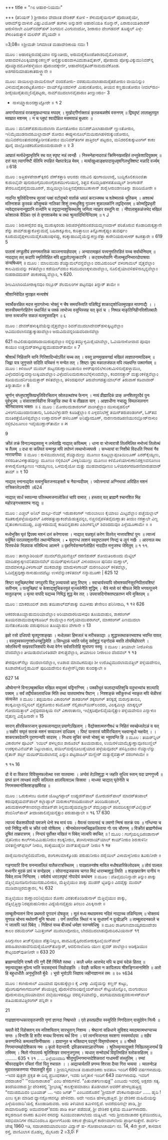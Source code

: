 +++
title = "೧೮ ಆಹಾರ-ನಿಯಮಃ"

+++
(ತನಿಯನ್ ) 
ಶ್ರೀರಾರುಂ ವೇದಾಂತ ದೇಶಿಕರ್ ಕೋಳಿ - ಶೆಳುಮರೈಯಿನುಳ್ ಪೊರುಚಿಶೈಯೇ, ಆರಾಮ್‌ನ್ನುವಾಳುರ ವಿಷ್ಣುವಿಯೋರ್ ತಂಗಳು ಅನ್ನುಡನೇ ಆಹಾರನಿಯತಿ ಸೊನ್ನಾನ್, ಏರಾರುಂಯತಿರಾಶರ್ ಅರುಳಿನಾಲೇ ಎದಿರ್‌ನವರ್‌ಹಳ್ ಶಿಂಗಮನ ವಿಂಗುವಂದೋ, ಶೀರಾರುಂ ವೇಂಗಡವನ್ ತೂಪ್ಪುಲ್ ಪಿಳ್ಳೆ-ಶೆಳುಂತಿರುತ್ತಾಳಿ ಮಲರೆನ್ ಶೆನ್ನಿಯದೇ ॥ 



॥3,08॥ 
॥ಶ್ರೀಮತೇ ನಿಗಮಾಂತ ಮಹಾದೇಶಿಕಾಯ ನಮಃ 1 

ಮೂಲ : ಆಹಾರತ್ತಿರುವಹೈಯಾಂ ನನ್ನುಂತೀದು, 
ಅರುಮರೈಕೊಂಡೆತಿರಾಶರಿವೈಮೊಳಿಂದಾರ್, ಆಹಾದವಳಿವಿಲಕ್ಕಿಯಾಕ್ಕುಂಕಣ್ಣನ್ ಅನೈತ್ತುಲಹಂವಾಳವಿದುಶಾತಿವೈತಾನ್, ಪೋಹಾದು ಪೋಕ್ಕುವಿಕ್ಕುಮುನಿವರ್‌ನ್ನ ಪೊಯ್ಯಾದಮೊಳೆಹಳ್ಮೆಯುಂ ಪೊರುಂದಕ್ಕೇರ್ಣಿ, ಆಹಾದೆನವೈತವಿರ್‌ನಾಮದುವೆಕೊಂಡ. ಅಶಗರನುಮಾಹಂಕಾತರುಳ್ತ್ತಾನೇ ॥ 


ಮೂಲ: ವಾಯಿಲಲ್ಲಾವಾಯಿಲಿನಾಲ್ ವಂದಶೋರು- 
ವರಹುಮುದಲಾಹಾದುರೈತಶೋರುಂ ವಾಯಿನಿನ್ನುಂ ವಿಳುಮವೈತಾಂಪಟ್ಟತೋರುಂ- ವಾಯ್‌ಸ್ಕೊಂಡವಳನ್ ಮಿಹುನತೋರುಂ, ತೀಯವ‌ ಕಣ್ಣಡುಂತೋರುಂ ನೀದಲ್‌ರುಂ- ಶೀರೈಯುರೈತುಮ್ಮಲಿವೈಪಟ್ಟರು, ನಾಮ್‌ಮುದಲಾನವೈಪಾರುಂ ತೀಣ್ಣುಂರುಂ- 
3 
- ನಾಳಯ್ಲ್ಲಾರುಂನಣ್ಣಾಟ್ಟೋರೇ ॥ 
१ 
2 

अमार्गायातान्नं वरकमुखधान्यान्न मघदम् । मुखोद्गीर्णाक्तान्नं कृतकबळशेषं वसनगम् ॥ द्विषदृष्टं लालाक्षुतयुत मवघ्रात मशनम् । न च प्लुष्टं श्वादीक्षित मसमयान्नं बुधवरः ॥ 

ಮೂಲ : ಮನಿಶರ್‌ಪಶುಮುದಲಾನಾ‌ ಮೋನತೋರುಂ 
ಮನಿಶರ್‌ಮಿಲಾಹಾದಾರ್‌ ಣ್ಣುಂತೋರುಂ, ಇನಿಮೈಯುಡನಾದರಮಿಲ್ಲಾದಾರ್ ಶೋರುಂ ಈಪ್ಪುಳುನೂಲ್‌ಮಯಿರುಗಿ‌ಹಳಿರುಕ್ಕುಂಶೋರುಂ, ಮುನಿವರೆನುಂತುರವರತ್ತೊರೀನತೋರುಂ ಮುನಿವರ್‌ತಂಗಳ ಪಾತ್ತಿರಲ್ ಪಟ್ಟರುಂ, ಮನಿಶರಲಿಕುಕ್ಕುಟಂಗಳ್ ಕಾಕಂ ಪೂನೈ ವಾಲ್ಗೊಂಡಕರಿಶೋರುಂಮರುವಾರೇ ॥ 
२ 
3 

आघ्रातं मर्त्यधेनुप्रभृतिभि रथ यत् स्पृष्ट मन्नं त्वनर्हैः । निस्स्नेहानादरान्नं क्रिमिनखसहितं तन्तुकेशादियुक्तम् ॥ दत्तं यत् त्यागनिष्टै र्यतिभि रुपहितं भैक्षपात्रेऽन्न मेवम् । मर्त्याखुध्वाङ्क्षपादायुधवृषगिलभुक्शिष्ट मन्नादि वर्ज्यम् ॥ 
618 

ಮೂಲ : ಅತ್ತಿಹಳಪೇರಾಕ್‌ಕ್ಕಿರಲಿ ವೆಣ್‌ಕತ್ತಾರಿ ಆಲರಶು ನರುವಿಲಿ ಪುಂಗಾಯಿಲಾರೈ, ಬುದ್ದಿಕೊಲಿಕುರಿಂಜಿತಾ ಕುಶುಂಬೈವೇ ಪುನುರುಂಗೈಮುರುಂಗೈಶುಕಮುಳರಿಯುಳ್ಳಿ, ಶಿತ್ತವ ಕೊಮ್ಮಡಿಹಳಪತೊಯ್ಯಲ್ ಶೀಂಗಾಡನ್ ತೇರಲೂವೈಪನೈಮಯೂರನ್, ಶುದ್ದಿಯಿಲ್ಲಾನಿಲತ್ತಿನವೈಕಡಂಬುಕಾಳಾನ್ ಶುರೈಸೀರುಂಶಣಂತಿನ್ನಾ‌ ಶುರಿದಿಯೋರೇ ॥ 


नादन्ति श्रुतिवेदिनश्च सुरसां प्लक्षं वटोदुम्बरे 
वार्ताकं धवलं करञ्जमथ च श्लेष्मातकं भूतिकम् । अश्वत्थं मतिनाशकं कुरवकं कौसुम्बकं नालिकां शिशुं तन्मधुशिग्रु गृञ्जन शुकालर्कानि तद्वद्भिसम् ॥ कोम्मट्टिप्रभृती न्यवेद्यवचनान्यूह्यानि वर्ज्यानि च तद्वद्यान्यशुचिस्थलेषु जनिता न्याहार वस्तूनि वा । नीपालाबुकळंजभेद मखिलं कोशातकं वैदिकाः एवं ते तृणशाकमेव च तथा श्रुत्यादिभिर्निन्दितम् ॥ 
१ 
J 

ಮೂಲ : ಶಿರುಕೀರೈಶವ ಹತ್ತಿ ಮುರುಕ್ಕಿರಂಡು 
ಶಿರುಪಶಳ್ಳೆಪೆರುಂಪಶಯಮ್ಮಣಂದಾಳ್ ಪರಿತೊರುವ‌ ಕೊಡಾದಿರುಕ್ಕತ್ತಾನೇ ಶೆನ್ನು 
ಪಾಮ್‌ಡುತ್ತುಕೊಳ್ಳುಮವೈ ಬಹಿರಾಕ್ಕೂರುಂ, ಕುರಿತ್ತಾಲುಂ ತಿನ್ನೊಣಾಕೈಪ್ಪುಂ ತುವರ್ಪು೦ ಕೂರುಮವೈಪ್ಪಳಲುಮವೈಕೊಡುಂಪುಳಿಪ್ಪು, ಕರಿಕ್ಕಾಹಾದಿವೈಯೆನ್ನುಕಣ್ಣುರೆತ್ತಾ‌ ಕಾರೇನಿಯರುಳಾಳರ್ ಕಟಕತ್ತಾರೇ ॥ 
619 
5 

पालाशं तण्डुलीयं हरुणमतसिकं व्यञ्जनायार्हपादम् । अन्यारामाहृतं यत्त्वनुमतिरहितं यच्च सर्वार्थनिष्ठम् ॥ नादद्यात् तत् कदापि स्मृतिविहित मपि क्षुद्धतोऽप्युत्कटानि । कट्वाम्लोग्राणि नीलाम्बुदनिभवरदोपाश्रयाः संन्यषिध्यन् ॥ 
ಮೂಲ : ಮಾಲಮುದು ಶೆಯ್ಯಾಮಲ್‌ವನ್ದವೆಲ್ಲಾಂ 
ವರುವಿರುಂದಿಲ್ ವಳಂಗಾಮಲ್ ವೈತ್ತವೆಲ್ಲಾಂ ಕಾಲಮಿದುವನ್ನು ಕಳಿತವೆಲ್ಲಾಂ 
ಕಡೆಯಿಲ್‌ವರುಂ ಕರಿಮುದಲಾಕ್ಕಳುವಾವೆಲ್ಲಾಂ, 
ನೂಲಿಶೈಯಾವಳಿಹಳಿನಾಲ್ಕನ್ನವೆಲ್ಲಾಂ 
ನುಹರಾದದುಡನ್ ಪಾಕಂಠಯ್ಯ್ದವೆಲ್ಲಾಂ, 
५ 
620. 

ಶೀಲಮಿಲಾರಿಯೋರಾಕ್ಕಿನವುಂ ನಲ್ಲೂರ್ ಶೆಲಮಲಂಗಳ ಪಟ್ಟನವುಂ ತಿನ್ನಾರ್ ತಾಮೇ ॥ 


श्रीशानिवेदित मुपाहृत मत्त्यशेषं 

स्वार्थैकरक्षित मदत्त मुपागतेभ्यः 
भोक्तुं न चैष समयस्त्विति यन्निषिद्धं 
शाकाद्यशोधितमुपाहृत मापणाद्यैः । । 
शास्त्रीयमार्गरहितेन पथार्जितं च पक्कं त्वभोज्य 
वसुभिस्सह यत् कृतं च । 
निष्पन्न माकृतिनिहीनविशीलबालैः 
सन्त स्त्यजन्ति सकलं मलमूत्रसङ्गि ॥ ६ 

ಮೂಲ : ದೇವರ್‌ಹಳುಕ್ಕಿವೆಯೆನ್ನುವೈತ್ತವೆಲ್ಲಾಂ 
ಶಿವನ್‌ಮುದಲಾದೇವರ್‌ಹಳುಕ್ಕಿಟ್ಟವೆಲ್ಲಾಂ 
ಆವಿಮುದಲಾನವತ್ತುಕ್ಕಾಹಾವೆಲ್ಲಾಂ 
ಅದುವಿದುವನ್ನರಿಯವರಿದಾನವೆಲ್ಲಾ 

621 
ನಾವಿಲಿಡುವುದರರಿದಾಯಿರುಪ್ಪವೆಲ್ಲಾಂ ನನ್ನೆನ್ನುತಮ್ಮುಳ್ಳಮಿಶೈಯಾವೆಲ್ಲಾ, 
ಓವಿಯನಾಳೋವಾದ ಪೂವುಂ ಕಾಯುಂ ಉತ್ತಮರ್‌ಹಳಟ್ಟುಪ್ಪುಮುಹವಾರ್‌ತಾಮೇ ॥ 
7 

श्रीशार्थं निहितानि यानि गिरिशादिभ्योऽर्पितं यच्च तत् । वस्तु प्राणमुखावगर्ह्य मखिलं त्वज्ञातनामादिकम् ॥ जिह्वा यत्र जुगुप्सते सदिति यच्चित्तं न मन्येत तत् । शिष्टाः पुष्प मकालजंफल मपि त्यक्ष्यन्ति पक्वार्णवम् ॥ 
ಮೂಲ : ಕಿಳಿಂಜಲ್ ಮುದಲ್ ಶುಟ್ಟನಶುಣ್ಣಾಂಬುತಾನುಂ ಕಿಳರ್‌ಪುನಲಿಲೆಳುಂಕುಮಿಳಿನುರೈಹಳ್ತಾಮುಂ, ವಿಳ್ಳೆಂದದನಿನ್ನುದನ್ಮಾಲುಕ್ಕಿಯಾವೆಲ್ಲಾಂ ವಿಳ್ಳೆಂದನಿಲಮರುಕಾಂಬೆನೈಳುಂದವೆಲ್ಲಾ, ಕಂದನನತ್ತಾರ್ ಮತ್ತುಂಕಳಿತ್ತವೆಲ್ಲಾಂ ಕಡಿಯಮುದರ್ನಿಯಮತ್ತಾರ್‌ ಕಳಿತವೆಲ್ಲಾಂ, ತಳಿಂದಪುನಲ್ ತಿರುವೇಂಗಡತ್ತುಮಾಲ್‌ನ್ ತಿರುವಾಣೆ ಕಡಿವಾದಾರ್ ತಿನ್ನಾ‌ತಾಮೇ ॥ 
8 

चूर्णान् संप्लुष्टशुक्तिप्रभृतिविरचितान् स्रोतउत्थांश्च फेनान् । 
नव्यं व्रीह्मादिकं प्राक् अनशितपुरदैवं पुनः पूर्वभूजम् ॥ संसाराशाविहीना विजहुरिह तथा ये च तीव्रव्रता यान् । आज्ञाधीना नचाद्युः विमलजलनाग श्रीनिवासस्य भक्ताः ॥ ८ 
ಮೂಲ : ಮೋರಲದುಶಾರಂಗಳ್ ವಾಂಗಿತ್ತೆಲ್ಲಾಂ 
ಮುಳುಪ್ಪಹಲಿಲ್ ವಿಳಂಗನಿಯುಂದಾನಂತಾನು, ಓರಿರವಿಲೆಳ್ಳುಡನೇ ಕೂಡಿತ್ತೆಲ್ಲಾಂ 
ನ 
ಎಳ್ಳದನಿಲೆಣ್ಣೆ ತಯಿರ್‌ತರುಪಂಡಂಗಳ್, ಓರ್‌ತವ ಮಂತಿರತ್ತೆಯೊಳಿಪ್ಪವೆಲ್ಲಾಂ ಉಣ್ಣಾದನಾಳ್‌ ಹಳಿಲೂಣ್ ಅನಿಪ್ಪೋದೂಣ್, ನಾರಣನಾರಡಿಪಣಿಯುನಲ್ಲೋರ್‌ನಾಳುಂ ನಳ್ಳಿರವಿಲೂಣುಂ ಇವೈಯುಣ್ಣಾರ್‌ತಾಮೇ ॥ 
મ 

9 

क्रीतं तक्रं विनाऽन्यद्रसवसु न लभेताह्नि नाद्यात् कपित्थम् । धाना वा भोज्यरात्रौ तिलमिलित मभोज्यं तिलोत्थं च तैलम् ॥ दधा वा कल्पितं यन्मनुह मपि तपोघ्नं त्वथाभोज्यघस्रे । सन्ध्यायां वा निशीथे विदधति निघसं नैव नारायणीयाः ॥ 
ಮೂಲ : ಕುಳಿಮುದಲಾನವೈ ಶೆಯ್ಯಾದುಣ್ಣು ಮೂಣುಂ 
ಕೂಟ್ಟಲ್ಲಾಪ್ಪಂತಿಯಿಲೂಣ್ ಪಿರರ್‌ಕೈಯ್ಯಣು, ನಳಿರದಿತೀವಿಳಕ್ಕಾಹವುಣ್ಣು ಮೂಣುಂ ನಳ್ಳಿರವಿಲ್ ವಿಳಕ್ಕಿನಿಯುಣ್ಣು ಮೂಣುಂ ಕಿಳಿಮೊಳಿಯಾಳುಣಾನಿರಕ್ಷಣವನೂಣುಂ ಕೀಳಾರೈನೋಕ್ಕೂಣುಂ ಇಡಯ್ಯಣುಂ, ಒಳಮರೈಯೋ‌ ಮತ್ತು ಮುಹವಾದವೂಣುಂ ಒಳಿಯರಂಗರಡಿಪಣಿವಾರುಹವಾರ್ ತಾಮ್ ॥ 
९ 
10 

नाद्यात् स्नानाद्यपेत स्त्वनुचितजनपङ्क्तौ च नैवान्यदीयम् । ज्योत्स्नायां अग्निभायां अविहित मशनं रात्रिकालेऽत्वदीपे ॥624 

नाद्यात् सार्धं स्वपत्न्या पतिस्थमजनालोकितं चापि वामात् । हस्तात् यत् ब्राह्मणै श्चानशित मिह महोरङ्गभक्ताश्च नाद्युः ॥ 

ಮೂಲ : ಎಚ್ಚಲ್ ಅನಿಲ್ ವಾಲ್ಕಂ-ನೆಯ್ ಇರುಪಾಕಂಗಳ್ ಇರುಂಬಾಲುಂ ಕೈಯಾಲು ಮಿಟ್ಟವೆಲ್ಲಾಂ ಪಚ್ಚೆಯಲ್ಲಾಲ್ ಕಡಿತಕುರೈಪಳ್ಳೆಯವೂಶಲ್ ಪಿರರಹತ್ತುಪ್ಪಾಕಂಶೆಯೆಡುತ್ತವನ್ನಂ, ನಚ್ಚಿನವೈಪಳಿತವೈಮಣ್ಣಾತಂ ತೀದುಂ ನಕತ್ತಾಲೇ ವಿಣ್ಣ ವೈತಾಂಕಾಣುಮುಪ್ಪು, ಪಿಚ್ಚುಳದಾಮವೈ ಕಾಡಿಬಿನ್ನಪಾಕಂ 
ಪಿಶಿಂಗಳಿನ್ನಿಲ್‌ ಶಿವಂದದುವುಂ ಪಿಳ್ಳೆಯೂಣಾಮೇ ॥ ॥ 

मध्येभुक्ति घृतं द्विपक्व मशनं दत्तं करेणायसा । नाद्यात् यन्नशृतं करेण वितरेत् नात्तावशिष्टं पुनः ॥ त्याज्यं पर्युषितं परालयशृतानीतं तथान्येप्सितम् । 
• 
मृद्गन्धं त्वशनं स्वदृष्टलवणं निन्द्यं च लूनं नखैः । आरनाल मथ पित्तवर्धकं भिन्नपाक मतिथिभ्य आत्मने ॥ वृक्षनिर्यसनवर्गलोहितं नाददीत मनुजश्च जेमितुम् ॥ 
१ 
११. 

ಮೂಲ : ತಾನಲ್ಲಾಶಿರಿಯನ್ ಮುದಲ್‌ಮೈಯನೆಚ್ಚಿಲ್ 
ದರಣಿಶುರರ್‌ ಶೋಮತಿಲರುಂದು ಮೆಟ್ಟಿಲ್ ಮಾದಿಹಳ್ಳುಕ್ಕಣವನಿತಮಾನವೆಲ್ 
ಮಯಿರ್‌ಪುಳುನೂಲ್ ವಿಳುಂದಾಲುಂ ಪುನಿದಂ ಮಣ್ಣಾಲ್, ಮಾದವಳುಕ್ಕೂವಿಳಂಗಾಯ್ ಮುಕವಾಶತ್ತು ಮಾದುಳಂಗಾಯ್ ಮರಣಂವಿರಿಲ್ ಕಳಿತವೆಲ್ಲಾ, ಓದಿವೈತ್ತವುಣ್ಣಾನಾಳುಹುಂದವೆಟ್ಟು ಉಳವೆನ್ನುಂಕಳಿತವಲ್ ನನ್ನಾಮೂಣೇ | 
625 
12 

शिष्टा स्तूच्छिष्टमेषां जगदुरपि पितु ज्र्ज्यायसो भ्रातु रिष्टम् । स्वाचार्यस्यापि सोमाश्यवनिसुरनिपीतावशिष्टं सतीनाम् ॥ पत्युच्छिष्टं च केशाद्यशुचिकरयुतं मृज्जलेनैति शुद्धिम् । 
चैत्रे मासे वरं श्रीफल मिति भगवत्पूजने मातुलङ्गम् ॥ 
मृत्या वापदि यद्यच्च निषिद्धं शुद्ध मेव तत् । उपवासदिनोक्ताष्टव्रतघ्न मपि मुक्तिदम् ॥ 

ಮೂಲ : ಮಾಕರುಂಬಿನ್ ಶಾರು ತಯಿ‌ಪಾಲ್‌ಮ್‌ಪಾಕ್ಕು 
ವಮಿಳಹು ತೇನೇಲಂ ಪನಿನೀರಾದಿ, 
१ 
१२ 
626 

ಆಕರಶಂತೂಯ್ದಾಹುಮರಿಯಾವೆಲ್ಲಾಂ ಅರಿಯಾದಾರರಿಯಳವುಂ ತೂಯವಾಹುಂ, ಶಾಕರಂಗಳ್ ತೂಯನವಾಮುವಾಕ್ಕಳಕೂಡಿಲ್ ಶಲಮೆಲ್ಲಾಂ ಗಂಗೈಯಾಮುಪರಾಗಲ್, ಮಾಕರಂಗಳ್ ಪಿಣಮುದಲಾ ಮನೆತುಂಕೊಂಡು ವರುಪುನಲುಂ ತೂಯ್ದಾಹುಂ ವೇಗಾನೇ ॥ 
13 

इक्षो रसो दधिपयो घृतपूगशङ्खाः । मध्वेलका हिमजलं च मरीचकाद्याः ॥ शुद्धास्तथाकरभवाश्च भवन्ति यावत् । वस्तुस्वरूपगुणशोधनबुद्धिमेति ॥ 
सिन्धूदकं भवति पर्वसु सर्वशुद्धं गङ्गोदकं मवति तोयमिहोपरागे । स्रोतस्विनी सखरवाजिशवपि मेध्या वेगेन सर्वसरितोहि शुभापगा स्स्युः ॥ 
ಮೂಲ : ತೀಯಾಲೇ ನೀರೊಳಿಯ ವೆಂದವೆಲ್ಲಾಂ 
ತೀಯಿಡುದಲೊಳಿತಿಡವೇ ಪಳುತ್ತವೆಲ್ಲಾಂ, ತೀಯಾಲುಂ ನೀರಾಲುಂ ವೆಂದವಲ್ 
१ 
१३ 

ತೇರವುಲರ್‌ನೆಲ್ಲು ಮುದಲಾನವೆಲ್ಲಾಂ, ಊಶಾದ ಮಾವಟಕಮಪ್ಪಂ ಶೀ 
ಉರೊಟ್ಟಿಮುದಲಾಮವತ್ತಿಲ್ ಪಳ್ಳಿಯದೇನುಂ, ಕೂಶಾದೇಕೊಣ್ಣಿಡುಮಿನ್ ಪುದಿಯದೇನುಂ ಕೊಳ್ಳೇನ್‌ನ್ನಿರತಂ ಕುಂದಕ್ಕಾಲೇ ॥ 

627 
14 

औष्येनाग्ने विनाऽम्बुक्वथित मखिल मप्युत्तमं यद्विनाग्निम् । पक्कीभूतं फलाद्यप्यतिशुचि यदुभाभ्यांच शाल्यादि पक्वम् ॥ सर्वं तद्दीर्घकालावधिक मिति तथा यातयामांश्च पैष्टान् । निश्शङ्कं स्वीकुरुध्वं नवकृत मपि चेन्नीरसं संत्यजेत ॥ 
ಮೂಲ : ತಪ್ಪಯನಾಂ ವಿಕಾರಂಗಳ್ ಶಾಕಡಂಗಳ್ 
ಶಕ್ಕರಂಗಳ್ ತನಕ್ಕಡೈ ಮರುಗ್ಗುತಾನುಂ, ಕಲಕ್ಕಮಿಲ್ಲಾನನ್ನೀರಿಲ್ ವೈತ್ತಶೋರುಂ 
ಕರಿಮೋರ್ ನೆಲ್ಸಿಪಾಲ್‌ಯಿರ್‌ಲಂದರು, 
ವಿಲಕ್ಕಮಿಲ್ಲಾ ಮಾಕ್ಕನ್ನಲ್ ಗೋದುಮತ್ತಾಲ್ ವಿಳ್ಳೆವುರವಾಕ್ಕಿಯ ನಲ್‌ ವಿಕಾರಂತಾನಂ, ಇಲೈಕ್ಕರಿಪೋಲಿವೈಯನೈತ್ತುಂ ಪಳ್ಳಿಯವೇನುಂ ಎನ್ನಾಳುಂ ವೈತುಣ್ಣ ವಿಶೈಹಿನಾರೇ ॥ 
15 

सारान् क्षीरविकारजान् कृतफलानद्यात् प्रयाणेऽखिलान् । वैद्योक्तात्मरुगौषधं च निहितं स्वच्छेजलेऽन्नं य यत् ॥ सक्षीरं सघृतं सतक्रं मशनं सव्यञ्जनं दाधिकम् । पिष्टं यत्सरसं यवैर्विरचितान् भक्ष्यान्बुधो भक्षयेत् । । शाकपत्रवदेतानि पुराणान्यपि सादरम् । 
निधाय सुचिरं सन्तो भोक्तुं चा भ्युपयन्ति हि ॥ 
ಮೂಲ : ತಯರ್‌ನ್ನಿಲ್ ವಿಕಾರಂಗಳ ಪೂವಿಲ್‌ಾಯಿಲ್ 
ಪಳಲ್ಲರುಂ ಶಾರೂಶಲ್ ತೂಯವಾಹುಂ, ಉಯಿರಳಿಯಾಮೈಕ್ಕುಣ್ಣಾವೂಸಲುಣ್ಣಿಲ್ ಉರಕ್ಕಳುವಿನೆಯ್‌ತೇ ನಿಟ್ಟುಲಾಹುಂ, ಪಯಿಲ್‌ಮರೈನೂಲುರೈಯಾದ ಪಳ್ಳೆಯವೂಶಲ್ ಪಳಿಪ್ಪಿಲದಾಂ ನೆಯ್ಯಾಲೆನ್ನು ರೈತಾನ್ ಶರ್ಙ್ಗ ಮಯಿರ್‌ಮುದಲಾನವೈ ಪಿನ್ನುಂ ಪಟ್ಟದಾಹಿಲ್ ಮಣ್ಣೀರ್ ಮತ್ತುರೈವತ್ತಾಳ್ ವರಂಗಳಾಮೇ ॥ 

१ 
१५ 
16 



दो ये वा विकारा विविसुमफलोत्था रसा यातयामाः । अप्येवं तेऽतिशुद्धा न जहति सुधिय स्तान् यदा प्राणगुप्त्यै ॥ प्राप्तं प्रत्नं त्वभक्ष्यं तदपि सलिलतः क्षालयित्वाऽथ सिक्त्वा । माध्व्या चाद्यात् घृतेनेति च निगमसमानोक्तिशङ्खर्षिराह ॥ 

ಮೂಲ : ಒರುಕುಳಂಬ ಯಿರುಕ ಯೊಟ್ಟಗಪ್ಪಾಲ್ 
ಉಪ್ಪುಡನ್‌ಪಾಲ್ ಮೋರುಡನ್‌ಪಾಲ್ ಮಾದರ್‌ತಂಪಾಲ್ ಕರುವುಡೈಯವನ್‌ಪಾಲ್ ಕಲ್ಲಾಪ್ಪಾಲ್ ಮರುಕಾಲ್‌ರಂದಿಡುಂಪಾಲ್ ತಿರಿಂದಿಡುಂಪಾಲ್, ತಿರುಮಹಳಾರ್‌ಕಣವನಲ್ಲಾದೆವತಿನ್‌ಪೇ‌ ಶಿನ್ನಮುಡೈಯವತ್ತಿನ್ಪಾಲ್ ಶೆಮ್ಮರಿಪ್ಪಾಲ್ ಪರಿವದಿಲಕ್ಷ್ಮಣರ್‌ವಿಲೈಪ್ಪಾಲ್ ಶೆಂಬಿನಿಲ್‌ಪಾಲ್‌ ತೀದಾಂಪಾಲಿವೈಯನೈತ್ತುಂ ಪರುಹಾಪ್ಪಾಲೇ ॥ 
१६ 
17 
630 



त्याज्यं चैकशफीपयो यमजने धेनो श्च मायं पयः । वैवत्सं परवत्सदं च लवणो न्मिश्रं सतक्रं पयः ॥ गन्धिन्या च पयो निषिद्ध मपि च क्रीतं पयो योषिताम् । श्रीनाथेतरनामचिह्नकलिताया गोः पय चौरणम् ॥ विक्रीतं ब्राह्मणैर्यच्च दूषितं ताम्रपात्रगम् । 
निन्दयं पूर्वोक्त मखिलं न पिबेत् जात्वपि क्वचित् ॥ ! 
ಮೂಲ : ಗಂಗೈಯಲ್ಲದಿರಂಡಾನಾಳ್ ವೈತನೀರುಂ 
ಕಾಲ್‌ಗಳುವಿಮಿಹುನೀರುಂ ಕಲಕ್ಕನೀರುಂ, ತೆಂಗಿನುಳದಾಯ್‌ಯಾಲ್ ಕಾಯ್‌ನೀರುಂ ಶಿರುಕುಳಿನೀ‌ ವಳಿತಣ್ಣೀರ್‌ಪ್ಪನಲ್‌ ನೀರುಂ, ಶಂಕೈಯುಡೈನೀ‌ ವಾನ್‌ತುರೈಯಿನ್ ನೀರುಂ 
१ 
१७ 

ದಾರೈಯಿನಾಲೆಚ್ಚಲಿದುವೆನೀರು, ಶಂಗುಕಲಮಾಕ್ಕೊಂಡು ಪರುಹುನೀರುಂ 
ದರೈಯಿಲ್‌ ವಿಳಾಮಳ್ಳನೀರುಂ ತವಿರುನೀರೇ ॥ 



गङ्गावारि विना यनन्यसलिलं यातैकरात्रस्थितम् । पादक्षालनशेष माविल मधौषन्नारिकेलोदकम् ॥ तोयं पाल्वल मध्वनीर मुदकं प्रापं च सन्देहदम् । सोपानाद्रजकस्य चागत मिदं धाराम्ब्वशुद्धं त्विति ॥ 
शङ्खपात्रेण पानीयं न पिबेत् तञ्च निन्दितम् । वर्षतोयं धराऽस्पृष्टं नोपादेयं कथंचन ॥ 
ಮೂಲ : ವೆತಿಲೈಮುನಿನ್ನಾದೇ ತಿನ್ನುಂ ಪಾಕ್ಕು 
ವೆತ್ತಿಲೈಯಿನಡಿನುಣಿಯುನಡುವಿಲೀರುಂ, ಮೆತ್ತಿಲೈಯುಂ ಪಾಕ್ಕು ಮುಡನ್ ಟ್ಟಿತಿನ್ನುಂ ವಿದವೈಕ್ಕು ಮುದಲ್ ಮುಡಿವಾಚ್ಚಿರಮತ್ತಾರಂ, 
१८ 
632 

ಶುತ್ತಿಲೈಯುಂ ಶುಣ್ಣಾಂಬಿನಿಲೈಯುಂ ಶೋಕಂ ವಿರತಂಕೊಂಡಿಡುನಾಳ್ ಮೆತ್ತಿಲೈಯುಂ ಪಾಕ್ಕು, ವೆತ್ತಿಲೈತ್ತಿನ್ನಾನಿರಪ್ಪರುಹುನೀರುಂ 
ವಿದ್ಯೆಯೆನವೈತ್ತದು ತಿನಲುಂ ವಿಲಕ್ಕಿನಾರೇ ॥ 


ताम्बूलीन्यसनं विना प्रथमतो पूगादनं दोषकुत् । 
मूलं मध्य मथाग्रमस्य नदितं नाद्याच्च तन्निन्दितम् ॥ भोक्तव्यं युगपन्न चोभय मथोवर्णी मुनि श्राधवा । पर्णं तत्परितः स्थितं न च सुधापर्णं न दुःखेऽहनि ॥ ताम्बूलादनकाले च न जात्वपि जलं पिबेत् । निक्षिप्तं यच्च बीजार्थं धर्मज्ञा स्तन्यषेधिषुः ॥ 
ಮೂಲ ಶಾತಿಗುಣಮಾಯ್ಕರಮಂದೇಶಂ ಕಾಲಂ 
ದರುಮಂಗಳ್ ನಿಮಿತ್ತಂಗಳ್ ಮುದಲಾವೋದುಂ, ಬೇದಮುದಲಾಹವೊರುದಿರವಿಯನಾನ್ 
१९ 

ಪಿರಿಗ್ಗುನಲಂ ತೀಜ್‌ನೈಯುಂ ಪೆತ್ತುನಿಲ್ಕುಂ, ಪಾದಮಿಶೈಪ್ಪಿರಂದೋರುಕ್ಕಪಿಲೈಯಿನ್‌ಪಾಲ್‌ ಪರುಹಿಡಲಾಹಾದೆನುಮರೈಯೋರ್‌ತೊನ್ಸಾರ್, ಆದಲಿನಾಲೋದಿ ಯುಣ‌ ಪ್ಲವರ್ ಪಾಲೆಲ್ಲಾಂ ಅಡಿಕ್ಕಡಿಯುಂ ಕೇಟ್ಸಯರ್‌ವುತೀನೀರೇ ॥ 
633 
20 

ब्राह्मण्यादिनि राश्रमै रपि गुणै र्देशै र्निमितै स्तथा । कालै धर्मत आत्तभेद मपि च द्रव्यं यदेकं हितत् ॥ स्मृत्याद्युक्त मुपेत्य भाति सदसद्भावं त्विहोदाहृतिः । वेदज्ञैः कथिता न कापिलपय श्रीशङ्गिजानामिति ॥ अतो हि बहुधाधीतैः अनुभूतिरतै र्बुधैः । भूयो भूयोऽपि जिज्ञाय जहीनाज्ञानजं तमः ॥ 
२० 
१634 

ಮೂಲ : ಕಂಗಿರುಳಾಲ್ ವಿಡಿಯಾದ ವುಲಹುಕ್ಕೆಲ್ಲಾಂ 
ಕೈ ವಿಳಕ್ಕಾ ಮಿದ್ಯೆಯನ್ನು ಕಣ್ಣನ್ ಕಾಟ್ಟು, ಪೊಂಗುಪುಗಳಾಗಮಂಗಳ್ ತೆರಿಯಚ್ಛಿನ್ನ ಪೊರುಳಿವೆನಾಂಪುಣ್ಣಿಯರ್‌ಪಾಲ್ ಕೇಟ್ಟುಚೊನ್ನೊಂ, ಮಂಗುಡಲುಂ ಪೊರುಳುಮಲ್ಲದರಿಯಾಮಾನ‌ ವಲೈಯುಳಹಪ್ಪಟ್ಟು ವರವ್ವಳಿಯಾದೆನ್ನು, ಪಂಗಯಮಾದುತ್ತವರುಳಾಳರ್‌ವಾಲ್ ಪತಿಮಿಹುಪವಿತ್ತಿರಂಗಳ್ ಪನ್ನಿರೇ ॥ 


21 


गाढाज्ञानान्धकारावृतजगति नृणां ज्ञानदा निष्प्रभाते । एते हस्तप्रदीपा स्स्युरिति निगदितान् वासुदेवेन नित्यैः ॥ 

ख्यातै वेदै रिहोक्तान् वय मतिशयितान् सारभूतान् निशम्य । श्रेष्ठानां सन्निधाने सुविशद मवदामात्मभाग्याच्च सन्तः ॥ विनाशि हि शरीर मप्यथ विनाश्य मर्थं विना । परं त्वनभिजानता मवशगा स्स्वमर्यादया ॥ सहैव करुणानिधेः कमलवासिनीवक्षसः । ह्यवाप्नुत च भक्तिदान् पदयुगे विमृश्योत्तमान् ॥ 
॥ श्रीमते निगमान्तमहोदेशिकाय नमः ॥ कृतो वेदान्तार्यै: द्रविडवचसाऽहारनियमः । श्रुतिस्मृत्याद्युक्तो निखिलसुजनार्थं हि तमिमम् । श्रितो गोपालार्यः श्रुतिशिखर रामानुजगुरुम् । व्यधात् सन्मोदार्थं विवृतिमहितं श्लोकसहितम् ॥ 
......... 
635 
१ 
२१ 
.. 
... 
ಪಿಳ್ಳೆಯಂದಾದಿ 
श्रीतूप्पुल्निगमान्तदेशिकपरां गाधामयीं संस्तुतिम् । रम्यां श्रीवरदाह्वयेन रचितां गीतां पितु श्चाग्रतः । । अद्याचार्यततिं प्रणम्य शिरसा दैव्या गिरा भव्यया । 
व्यातन्वेऽह मुदारतत्करुणया गोपालसूरि र्मुदा । 
ಶ್ರೀಮನ್ನಿಗಮಾಂತ ಮಹಾದೇಶಿಕರು ಅವತರಿಸಿ ಇಂದಿಗೆ 690 ವರ್ಷಗಳಾದುವು. -ಇವರ ಪುತ್ರರೇ ಪ್ರಕೃತ ಈ ದಿವ್ಯ ಪ್ರಬಂಧಕರ್ತಾ, ಇವರು ಜನ್ಮತಾಳಿ ಇಂದಿಗೆ 643 ವರ್ಷಗಳಾದವು. ಇವರಿಗೆ ವರದಾಚಾರ'' ''ನಯಿನಾರಾಚಾರ'' ಎಂಬ ಹೆಸರುಗಳಿವೆ. “ಪಿತುಃಶತಗುಣಃಪುತ್ರ'' ಎಂಬುದು ಇವರಲ್ಲಿ ಅಕ್ಷರಶಃ ಸತ್ಯ. ತಂದೆಯವರಾದ ಶ್ರೀ ದೇಶಿಕರಲ್ಲಿ 'ಶ್ರೀಭಾಷ್ಯ' ಕಾಲಕ್ಷೇಪಮಾಡಲು ತೊಡಗಿದಾಗ ಆವರೆಗೆ ಹೇಳಲ್ಪಡುತ್ತಿದ್ದ “ನಮಃಪದಮಿದಂ ಭೂಯಾತ್ .... ಇದಂ ಜಗತ್ '' ಎಂಬುದರೊಡನೆ 'ಶ್ರೀಮಾನ್ ವೆಂಕಟನಾಥಾರ್ಯ ...... ಹೃದಿ ! ಎಂಬ ಸ್ವತಃ ಮಾಡಿದ ಧ್ಯಾನಶ್ಲೋಕವನ್ನೂ ಹೇಳಿದರು. ಅದೇ ಇಂದೂ ಹೇಳಲ್ಪಡುತ್ತಿದೆ. ಶ್ರೀ ದೇಶಿಕರ ಮಹಿಮೆಯನ್ನು ಪಿಳ್ಳೆಯಂದಾದಿ'ಯಲ್ಲಿ ಕೊಂಡಾಡಿರುವರು. ಅದು ತಿಳಿಯಾದ ತಮಿಳಿನಲ್ಲಿದೆ. ಅವರೆದುರಿನಲ್ಲೇ ಪಾಡಿ, ಶ್ರೀ ರಾಮಾನುಜರನ್ನು ಅಮುದನಾರ್'ರವರು ಪಾಡಿ ಕೀರ್ತಿ ಪಡೆದಂತೆ, ಶ್ರೀ ದೇಶಿಕರ ಕೃಪೆಯ ಮೂರ್ತಿಗಳಾದರು. 
ಕನ್ನಡನಾಡಿನ ರಸಿಕರು ತಮಿಳಿನ ರಸವನ್ನು ಸವಿಯುವಂತಾಗಲೆಂದು ಯತ್ನಿಸಿದೆ. ಇದು ಶ್ರೀಮದಾಚಾರರ ಕೃಪೆಯಿಂದಲೂ, ಸದಭಿಮಾನಿಗಳ ನೆರವಿನಿಂದಲೂ ಪೂರ್ಣಗೊಂಡು ಸಕಲರ ಶ್ರೇಯಸ್ಸಿಗೆ ಕಾರಣವಾಗಲೆಂದು ಪ್ರಾರ್ಥಿಸುತ್ತೇನೆ. 
ಶಾರ್ವರಿ-ಜೇಷ್ಠ 
1960 
ಇತಿ, ಸದಾಚಾರದಯಾವಲಂಬೀ 
ವಿದ್ವಾನ್ ಹ- ಗೋಪಾಲಾಚಾರ್ಯಃ ನಂ. 14, 4ನೇ ಕ್ರಾಸ್, ಕಾಳಿದಾಸ ರಸ್ತೆ, ವಾಣಿವಿಲಾಸ ಮೊಹಲ್ಲ, ಮೈಸೂರು 
2 
॥3,0: F 